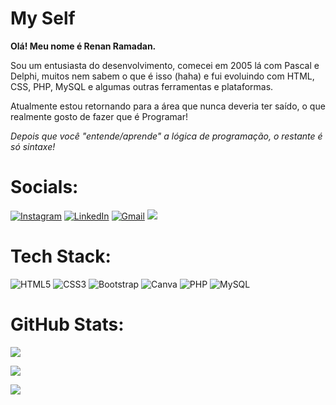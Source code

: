 # My Self
<b>Olá! Meu nome é Renan Ramadan.</b>

Sou um entusiasta do desenvolvimento, comecei em 2005 lá com Pascal e Delphi, muitos nem sabem o que é isso (haha) e fui evoluindo com HTML, CSS, PHP, MySQL e algumas outras ferramentas e plataformas.

Atualmente estou retornando para a área que nunca deveria ter saído, o que realmente gosto de fazer que é Programar!

<i>Depois que você "entende/aprende" a lógica de programação, o restante é só sintaxe!</i>


# Socials:
[![Instagram](https://img.shields.io/badge/Instagram-%23E4405F.svg?style=for-the-badge&logo=Instagram&logoColor=white)](https://instagram.com/renan.ramadan) 
[![LinkedIn](https://img.shields.io/badge/linkedin-%230077B5.svg?style=for-the-badge&logo=linkedin&logoColor=white)](https://www.linkedin.com/in/renanramadan) 
[![Gmail](https://img.shields.io/badge/Gmail-D14836?style=for-the-badge&logo=gmail&logoColor=white)](mailto:renanramadan@gmail.com)
<a href= 'https://wa.me/5521964380356'><img src="https://img.shields.io/badge/WhatsApp-25D366?style=for-the-badge&logo=whatsapp&logoColor=white"></a>


# Tech Stack:

![HTML5](https://img.shields.io/badge/html5-%23E34F26.svg?style=for-the-badge&logo=html5&logoColor=white) 
![CSS3](https://img.shields.io/badge/css3-%231572B6.svg?style=for-the-badge&logo=css3&logoColor=white) 
![Bootstrap](https://img.shields.io/badge/bootstrap-%23563D7C.svg?style=for-the-badge&logo=bootstrap&logoColor=white)
![Canva](https://img.shields.io/badge/Canva-%2300C4CC.svg?style=for-the-badge&logo=Canva&logoColor=white) 
![PHP](https://img.shields.io/badge/php-%23777BB4.svg?style=for-the-badge&logo=php&logoColor=white) 
![MySQL](https://img.shields.io/badge/mysql-%23000000.svg?style=for-the-badge&logo=mysql&logoColor=white)


# GitHub Stats:
<p>
<img src="https://github-readme-stats.vercel.app/api?username=renanramadan&theme=dark&show_icons=true&include_all_commits=false&count_private=false" align="center">
</p>

<p>
<img src="https://github-readme-stats.vercel.app/api/top-langs/?username=renanramadan&theme=dark&show_icons=true&include_all_commits=false&count_private=false&layout=compact" align="center">
</p>

<p>
<img src="https://github-readme-streak-stats.herokuapp.com/?user=renanramadan&theme=dark&show_icons=true" align="center">
</p>

